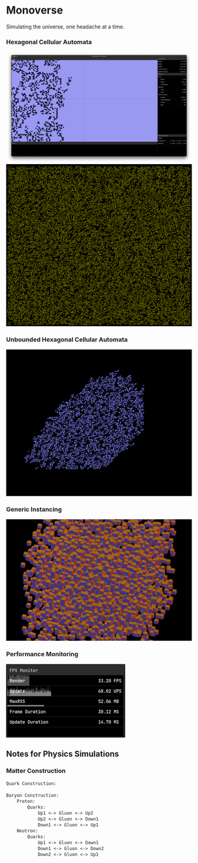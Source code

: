 # Monoverse

Simulating the universe, one headache at a time.

### Hexagonal Cellular Automata
![Screen Shot 2021-05-17 at 21.41.16 PM.png](./docs%2FScreen%20Shot%202021-05-17%20at%2021.41.16%20PM.png)
![img_2.png](./docs/img_2.png)

### Unbounded Hexagonal Cellular Automata
![img.png](img.png)

### Generic Instancing
![img_1.png](./docs/img_1.png)


### Performance Monitoring
![img.png](./docs/img.png)



## Notes for Physics Simulations

### Matter Construction

```text
Quark Construction:
    
Baryon Construction:
    Proton:
        Quarks:
            Up1 <-> Gluon <-> Up2
            Up2 <-> Gluon <-> Down1  
            Down1 <-> Gluon <-> Up1  
    Neutron:
        Quarks:
            Up1 <-> Gluon <-> Down1
            Down1 <-> Gluon <-> Down2  
            Down2 <-> Gluon <-> Up1          
```

